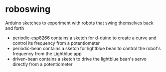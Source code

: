 # roboswing
Arduino sketches to experiment with robots that swing themselves back and forth

* periodic-esp8266 contains a sketch for d-duino to create a curve and control its frequency from a potentiometer
* periodic-bean contains a sketch for lightblue bean to control the robot's frequency from the Lightblue app
* driven-bean contains a sketch to drive the lightblue bean's servo directly from a potentiometer

